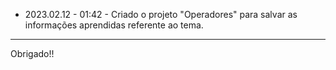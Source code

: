 - 2023.02.12 - 01:42 - Criado o projeto "Operadores" para salvar as informações aprendidas referente ao tema.

______________
  Obrigado!!
